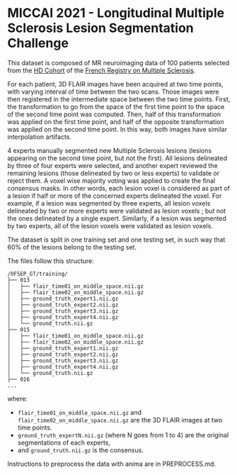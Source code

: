 # MICCAI 2021 - Longitudinal Multiple Sclerosis Lesion Segmentation Challenge 

This dataset is composed of MR neuroimaging data of 100 patients selected from the [HD Cohort](http://www.ofsep.org/en/hd-cohort) of the [French Registry on Multiple Sclerosis](http://www.ofsep.org/en/).

For each patient, 3D FLAIR images have been acquired at two time points, with varying interval of time between the two scans.
Those images were then registered in the intermediate space between the two time points. First, the transformation to go from the space of the first time point to the space of the second time point was computed. Then, half of this transformation was applied on the first time point, and half of the opposite transformation was applied on the second time point. In this way, both images have similar interpolation artifacts.

4 experts manually segmented new Multiple Sclerosis lesions (lesions appearing on the second time point, but not the first). All lesions delineated by three of four experts were selected, and another expert reviewed the remaining lesions (those delineated by two or less experts) to validate or reject them. 
A voxel wise majority voting was applied to create the final consensus masks. In other words, each lesion voxel is considered as part of a lesion if half or more of the concerned experts delineated the voxel. 
For example, if a lesion was segmented by three experts, all lesion voxels delineated by two or more experts were validated as lesion voxels ; but not the ones delineated by a single expert.
Similarly, if a lesion was segmented by two experts, all of the lesion voxels were validated as lesion voxels.

The dataset is split in one training set and one testing set, in such way that 60% of the lesions belong to the testing set.

The files follow this structure:

```
/OFSEP_GT/training/
├── 013
│   ├── flair_time01_on_middle_space.nii.gz
│   ├── flair_time02_on_middle_space.nii.gz
│   ├── ground_truth_expert1.nii.gz
│   ├── ground_truth_expert2.nii.gz
│   ├── ground_truth_expert3.nii.gz
│   ├── ground_truth_expert4.nii.gz
│   └── ground_truth.nii.gz
├── 015
│   ├── flair_time01_on_middle_space.nii.gz
│   ├── flair_time02_on_middle_space.nii.gz
│   ├── ground_truth_expert1.nii.gz
│   ├── ground_truth_expert2.nii.gz
│   ├── ground_truth_expert3.nii.gz
│   ├── ground_truth_expert4.nii.gz
│   └── ground_truth.nii.gz
├── 016
...
```

where:
 - `flair_time01_on_middle_space.nii.gz` and `flair_time02_on_middle_space.nii.gz` are the 3D FLAIR images at two time points.
 - `ground_truth_expertN.nii.gz` (where N goes from 1 to 4) are the original segmentations of each experts,
 - and `ground_truth.nii.gz` is the consensus.

Instructions to preprocess the data with anima are in PREPROCESS.md.